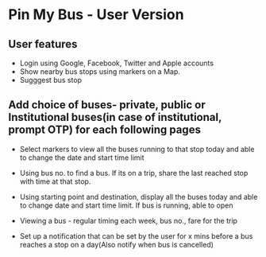 # Pin My Bus - User Version

## User features

- Login using Google, Facebook, Twitter and Apple accounts
- Show nearby bus stops using markers on a Map.
- Sugggest bus stop

## Add choice of buses- private, public or Institutional buses(in case of institutional, prompt OTP) for each following pages

- Select markers to view all the buses running to that stop today and able to change the date and start time limit
- Using bus no. to find a bus. If its on a trip, share the last reached stop with time at that stop.
- Using starting point and destination, display all the buses today and able to change date and start time limit. If bus is running, able to open 
- Viewing a bus - regular timing each week, bus no., fare for the trip


- Set up a notification that can be set by the user for x mins before a bus reaches a stop on a day(Also notify when bus is cancelled)
